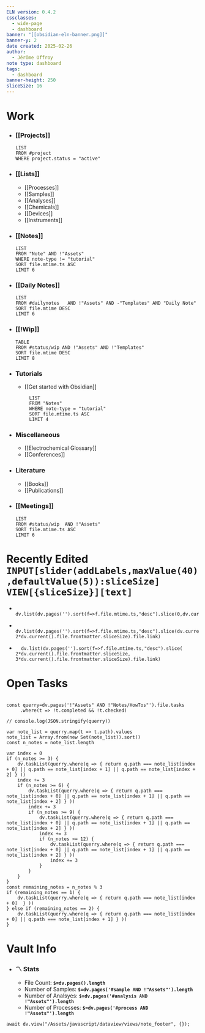 ```yaml
---
ELN version: 0.4.2
cssclasses:
  - wide-page
  - dashboard
banner: "[[obsidian-eln-banner.png]]"
banner-y: 2
date created: 2025-02-26
author:
  - Jérôme Offroy
note type: dashboard
tags:
  - dashboard
banner-height: 250
sliceSize: 16
---
```

# Work
- ### [[Projects]]
  ```dataview
  LIST
  FROM #project
  WHERE project.status = "active"
  ```

- ### [[Lists]]
	- [[Processes]]
	- [[Samples]]
	- [[Analyses]]
	- [[Chemicals]]
	- [[Devices]]
	- [[Instruments]]

- ### [[Notes]]
  ```dataview
  LIST
  FROM "Note" AND !"Assets"
  WHERE note-type != "tutorial"
  SORT file.mtime.ts ASC
  LIMIT 6
  ```

- ### [[Daily Notes]]
  ```dataview
  LIST
  FROM #dailynotes   AND !"Assets" AND -"Templates" AND "Daily Note"
  SORT file.mtime DESC
  LIMIT 6
  ```

- ### [[!Wip]]
  ```dataview
  TABLE
  FROM #status/wip AND !"Assets" AND !"Templates"
  SORT file.mtime DESC
  LIMIT 8
  ```

- ### Tutorials
   - [[Get started with Obsidian]]
   ```dataview
        LIST
        FROM "Notes"
        WHERE note-type = "tutorial"
        SORT file.mtime.ts ASC
        LIMIT 4
   ```

- ### Miscellaneous
	 - [[Electrochemical Glossary]]
	 - [[Conferences]]

- ### Literature
	 - [[Books]]
	 - [[Publications]]

- ### [[Meetings]]
  ```dataview
  LIST
  FROM #status/wip  AND !"Assets"
  SORT file.mtime.ts ASC
  LIMIT 6
  ```
# Recently Edited &nbsp; &nbsp; &nbsp; &nbsp; &nbsp; &nbsp; `INPUT[slider(addLabels,maxValue(40),defaultValue(5)):sliceSize]` `VIEW[{sliceSize}][text]` 
-
  ```dataviewjs
    dv.list(dv.pages('').sort(f=>f.file.mtime.ts,"desc").slice(0,dv.current().file.frontmatter.sliceSize).file.link)
   ```
-
  ```dataviewjs
    dv.list(dv.pages('').sort(f=>f.file.mtime.ts,"desc").slice(dv.current().file.frontmatter.sliceSize, 2*dv.current().file.frontmatter.sliceSize).file.link)
   ```
-
  ```dataviewjs
    dv.list(dv.pages('').sort(f=>f.file.mtime.ts,"desc").slice( 2*dv.current().file.frontmatter.sliceSize,  3*dv.current().file.frontmatter.sliceSize).file.link)
   ```


# Open Tasks

```dataviewjs

const querry=dv.pages('!"Assets" AND !"Notes/HowTos"').file.tasks
     .where(t => !t.completed && !t.checked)

// console.log(JSON.stringify(querry))

var note_list = querry.map(t => t.path).values
note_list = Array.from(new Set(note_list)).sort()
const n_notes = note_list.length

var index = 0
if (n_notes >= 3) {
    dv.taskList(querry.where(q => { return q.path === note_list[index + 0] || q.path == note_list[index + 1] || q.path == note_list[index + 2] } ))
    index += 3
    if (n_notes >= 6) {
        dv.taskList(querry.where(q => { return q.path === note_list[index + 0] || q.path == note_list[index + 1] || q.path == note_list[index + 2] } ))
        index += 3
        if (n_notes >= 9) {
            dv.taskList(querry.where(q => { return q.path === note_list[index + 0] || q.path == note_list[index + 1] || q.path == note_list[index + 2] } ))
            index += 3
            if (n_notes >= 12) {
                dv.taskList(querry.where(q => { return q.path === note_list[index + 0] || q.path == note_list[index + 1] || q.path == note_list[index + 2] } ))
                index += 3
            }
        }
    }
}
const remaining_notes = n_notes % 3
if (remaining_notes == 1) {
    dv.taskList(querry.where(q => { return q.path === note_list[index + 0]  } ))
} else if (remaining_notes == 2) {
    dv.taskList(querry.where(q => { return q.path === note_list[index + 0] || q.path === note_list[index + 1] } ))
}
```

# Vault Info

- ### 〽️ Stats
	-  File Count: **`$=dv.pages().length`**
	-  Number of Samples: **`$=dv.pages('#sample AND !"Assets"').length`**
	-  Number of Analsyes: **`$=dv.pages('#analysis AND !"Assets"').length`**
	-  Number of Processes: **`$=dv.pages('#process AND !"Assets"').length`**



```dataviewjs
await dv.view("/Assets/javascript/dataview/views/note_footer", {});
```
